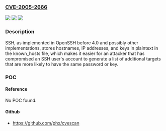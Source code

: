 ### [CVE-2005-2666](https://cve.mitre.org/cgi-bin/cvename.cgi?name=CVE-2005-2666)
![](https://img.shields.io/static/v1?label=Product&message=n%2Fa&color=blue)
![](https://img.shields.io/static/v1?label=Version&message=n%2Fa&color=blue)
![](https://img.shields.io/static/v1?label=Vulnerability&message=n%2Fa&color=brighgreen)

### Description

SSH, as implemented in OpenSSH before 4.0 and possibly other implementations, stores hostnames, IP addresses, and keys in plaintext in the known_hosts file, which makes it easier for an attacker that has compromised an SSH user's account to generate a list of additional targets that are more likely to have the same password or key.

### POC

#### Reference
No POC found.

#### Github
- https://github.com/phx/cvescan

